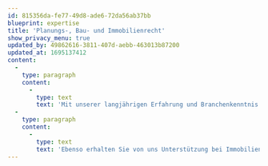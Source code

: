 ```yaml
---
id: 815356da-fe77-49d8-ade6-72da56ab37bb
blueprint: expertise
title: 'Planungs-, Bau- und Immobilienrecht'
show_privacy_menu: true
updated_by: 49862616-3811-407d-aebb-463013b87200
updated_at: 1695137412
content:
  -
    type: paragraph
    content:
      -
        type: text
        text: 'Mit unserer langjährigen Erfahrung und Branchenkenntnis unterstützen wir sämtliche Baubeteiligten (Bauherrschaften, Planer wie Ingenieur- und Architekturbüros sowie BaumanagerInnen, Total- und Generalunternehmer sowie sonstiger Unternehmer) bei sämtlichen rechtlichen Fragen rund ums Planen und Bauen. Dabei liegt unser Fokus auf dem privaten Baurecht. Sie erhalten insbesondere Unterstützung bei Bauablaufstörungen, Baumängeln und Garantieansprüchen oder Honorarstreitigkeiten sowie im Zusammenhang mit Bauhandwerkerpfandrechten. Die einschlägigen Normen und Vertragsgrundlagen, insbesondere SIA, KBOB und NPK sind uns bestens vertraut.'
  -
    type: paragraph
    content:
      -
        type: text
        text: 'Ebenso erhalten Sie von uns Unterstützung bei Immobilientransaktionen, Fragen zum Stockwerkeigentum oder beim Erwerb von Grundstücken durch AusländerInnen.'
---
```

